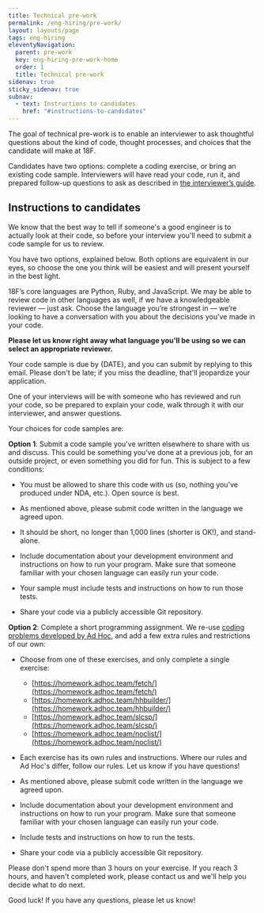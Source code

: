 ```yaml
---
title: Technical pre-work
permalink: /eng-hiring/pre-work/
layout: layouts/page
tags: eng-hiring
eleventyNavigation: 
  parent: pre-work
  key: eng-hiring-pre-work-home
  order: 1
  title: Technical pre-work
sidenav: true
sticky_sidenav: true
subnav:
  - text: Instructions to candidates
    href: "#instructions-to-candidates"
---
```


The goal of technical pre-work is to enable an interviewer to ask thoughtful questions about the kind of code, thought processes, and choices that the candidate will make at 18F.

Candidates have two options: complete a coding exercise, or bring an existing code sample. Interviewers will have read your code, run it, and prepared follow-up questions to ask as described in [the interviewer’s guide]({{site.baseurl}}/eng-hiring/interviews/code-review/).

## Instructions to candidates

We know that the best way to tell if someone's a good engineer is to actually look at their code, so before your interview you'll need to submit a code sample for us to review.

You have two options, explained below. Both options are equivalent in our eyes, so choose the one you think will be easiest and will present yourself in the best light.

18F’s core languages are Python, Ruby, and JavaScript. We may be able to review code in other languages as well, if we have a knowledgeable reviewer — just ask. Choose the language you’re strongest in — we’re looking to have a conversation with you about the decisions you’ve made in your code.

**Please let us know right away what language you'll be using so we can select an appropriate reviewer.**

Your code sample is due by {DATE}, and you can submit by replying to this email. Please don't be late; if you miss the deadline, that'll jeopardize your application.

One of your interviews will be with someone who has reviewed and run your code, so be prepared to explain your code, walk through it with our interviewer, and answer questions.

Your choices for code samples are:

**Option 1**: Submit a code sample you've written elsewhere to share with us and discuss. This could be something you've done at a previous job, for an outside project, or even something you did for fun. This is subject to a few conditions:

- You must be allowed to share this code with us (so, nothing you've produced under NDA, etc.). Open source is best.

- As mentioned above, please submit code written in the language we agreed upon.

- It should be short, no longer than 1,000 lines (shorter is OK!), and stand-alone.

- Include documentation about your development environment and instructions on how to run your program. Make sure that someone familiar with your chosen language can easily run your code.

- Your sample must include tests and instructions on how to run those tests.

- Share your code via a publicly accessible Git repository.

**Option 2**: Complete a short programming assignment. We re-use [coding problems developed by Ad Hoc](https://homework.adhoc.team), and add a few extra rules and restrictions of our own:

- Choose from one of these exercises, and only complete a single exercise:
   - [https://homework.adhoc.team/fetch/](https://homework.adhoc.team/fetch/)
   - [https://homework.adhoc.team/hhbuilder/](https://homework.adhoc.team/hhbuilder/)
   - [https://homework.adhoc.team/slcsp/](https://homework.adhoc.team/slcsp/)
   - [https://homework.adhoc.team/noclist/](https://homework.adhoc.team/noclist/)

- Each exercise has its own rules and instructions. Where our rules and Ad Hoc's
  differ, follow our rules. Let us know if you have questions!

- As mentioned above, please submit code written in the language we agreed upon.

- Include documentation about your development environment and instructions on how to run your program. Make sure that someone familiar with your chosen language can easily run your code.

- Include tests and instructions on how to run the tests.

- Share your code via a publicly accessible Git repository.

Please don't spend more than 3 hours on your exercise. If you reach 3 hours, and haven't completed work, please contact us and we'll help you decide what to do next.

Good luck! If you have any questions, please let us know!
